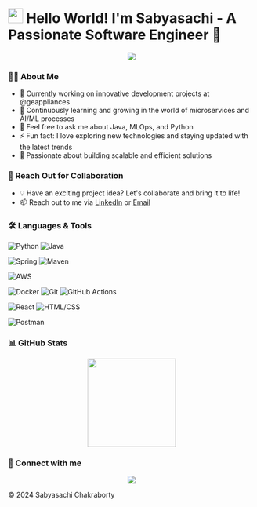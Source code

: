 
<h1><img src="https://github.githubassets.com/images/icons/emoji/unicode/1f389.png" width="30"/> Hello World! I'm Sabyasachi - A Passionate Software Engineer 🚀</h1>

<p align="center">
    <img src="https://readme-typing-svg.herokuapp.com?color=%2336BCF7&lines=Software+Engineer;MLOps+Engineer;Dream+to+Create+for+Good" />
</p>

### 👨‍💻 About Me
- 🔭 Currently working on innovative development projects at @geappliances
- 🌱 Continuously learning and growing in the world of microservices and AI/ML processes
- 💬 Feel free to ask me about Java, MLOps, and Python
- ⚡ Fun fact: I love exploring new technologies and staying updated with the latest trends
- 🚀 Passionate about building scalable and efficient solutions

### 🤝 Reach Out for Collaboration
- 💡 Have an exciting project idea? Let's collaborate and bring it to life!
- 📫 Reach out to me via [LinkedIn](https://www.linkedin.com/in/sabyasachi-chakraborty-89035997/) or [Email](mailto:sabya.1834090@gmail.com)

### 🛠️ Languages & Tools

![Python](https://img.shields.io/badge/-Python-05122A?style=flat&logo=python) ![Java](https://img.shields.io/badge/-Java-05122A?style=flat&logo=Java&logoColor=white) 

![Spring](https://img.shields.io/badge/-Spring-05122A?style=flat&logo=spring&logoColor=white) ![Maven](https://img.shields.io/badge/-Maven-05122A?style=flat&logo=apache-maven&logoColor=white) &nbsp;

![AWS](https://img.shields.io/badge/-AWS-05122A?style=flat&logo=amazon-aws)

![Docker](https://img.shields.io/badge/-Docker-05122A?style=flat&logo=docker) ![Git](https://img.shields.io/badge/-Git-05122A?style=flat&logo=git) ![GitHub Actions](https://img.shields.io/badge/GitHub%20Actions%20-05122A?style=flat&logo=github-actions&logoColor=white) &nbsp;

![React](https://img.shields.io/badge/-React-05122A?style=flat&logo=react) ![HTML/CSS](https://img.shields.io/badge/-HTML%2FCSS-05122A?style=flat&logo=html5&logoColor=white)

![Postman](https://img.shields.io/badge/-Postman-05122A?style=flat&logo=postman) &nbsp;

### 📊 GitHub Stats
<p align="center">
    <img height="180em" src="https://github-readme-stats.vercel.app/api?username=sabyasc&show_icons=true&theme=radical" />
</p>

### 🤝 Connect with me
<p align="center">
    <a href="https://www.linkedin.com/in/sabyasachi-chakraborty-89035997/"><img src="https://img.shields.io/badge/-LinkedIn-0077B5?style=flat&logo=Linkedin&logoColor=white"/></a>
</p>

© 2024 Sabyasachi Chakraborty
